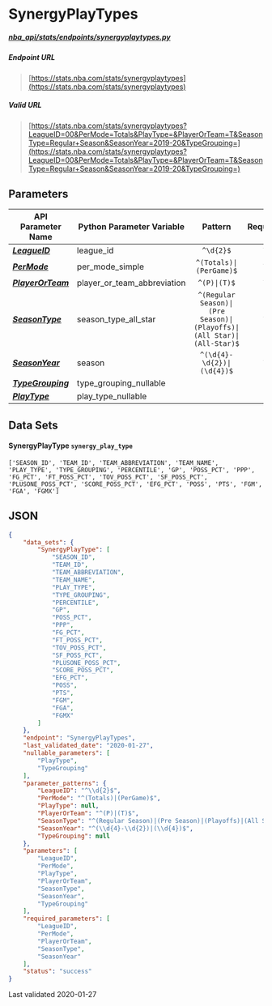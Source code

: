# SynergyPlayTypes
##### [nba_api/stats/endpoints/synergyplaytypes.py](https://github.com/swar/nba_api/blob/master/nba_api/stats/endpoints/synergyplaytypes.py)

##### Endpoint URL
>[https://stats.nba.com/stats/synergyplaytypes](https://stats.nba.com/stats/synergyplaytypes)

##### Valid URL
>[https://stats.nba.com/stats/synergyplaytypes?LeagueID=00&PerMode=Totals&PlayType=&PlayerOrTeam=T&SeasonType=Regular+Season&SeasonYear=2019-20&TypeGrouping=](https://stats.nba.com/stats/synergyplaytypes?LeagueID=00&PerMode=Totals&PlayType=&PlayerOrTeam=T&SeasonType=Regular+Season&SeasonYear=2019-20&TypeGrouping=)

## Parameters
API Parameter Name | Python Parameter Variable | Pattern | Required | Nullable
------------ | ------------ | :-----------: | :---: | :---:
[_**LeagueID**_](https://github.com/swar/nba_api/blob/master/docs/nba_api/stats/library/parameters.md#LeagueID) | league_id | `^\d{2}$` | `Y` |  | 
[_**PerMode**_](https://github.com/swar/nba_api/blob/master/docs/nba_api/stats/library/parameters.md#PerMode) | per_mode_simple | `^(Totals)\|(PerGame)$` | `Y` |  | 
[_**PlayerOrTeam**_](https://github.com/swar/nba_api/blob/master/docs/nba_api/stats/library/parameters.md#PlayerOrTeam) | player_or_team_abbreviation | `^(P)\|(T)$` | `Y` |  | 
[_**SeasonType**_](https://github.com/swar/nba_api/blob/master/docs/nba_api/stats/library/parameters.md#SeasonType) | season_type_all_star | `^(Regular Season)\|(Pre Season)\|(Playoffs)\|(All Star)\|(All-Star)$` | `Y` |  | 
[_**SeasonYear**_](https://github.com/swar/nba_api/blob/master/docs/nba_api/stats/library/parameters.md#SeasonYear) | season | `^(\d{4}-\d{2})\|(\d{4})$` | `Y` |  | 
[_**TypeGrouping**_](https://github.com/swar/nba_api/blob/master/docs/nba_api/stats/library/parameters.md#TypeGrouping) | type_grouping_nullable |  |  | `Y` | 
[_**PlayType**_](https://github.com/swar/nba_api/blob/master/docs/nba_api/stats/library/parameters.md#PlayType) | play_type_nullable |  |  | `Y` | 

## Data Sets
#### SynergyPlayType `synergy_play_type`
```text
['SEASON_ID', 'TEAM_ID', 'TEAM_ABBREVIATION', 'TEAM_NAME', 'PLAY_TYPE', 'TYPE_GROUPING', 'PERCENTILE', 'GP', 'POSS_PCT', 'PPP', 'FG_PCT', 'FT_POSS_PCT', 'TOV_POSS_PCT', 'SF_POSS_PCT', 'PLUSONE_POSS_PCT', 'SCORE_POSS_PCT', 'EFG_PCT', 'POSS', 'PTS', 'FGM', 'FGA', 'FGMX']
```


## JSON
```json
{
    "data_sets": {
        "SynergyPlayType": [
            "SEASON_ID",
            "TEAM_ID",
            "TEAM_ABBREVIATION",
            "TEAM_NAME",
            "PLAY_TYPE",
            "TYPE_GROUPING",
            "PERCENTILE",
            "GP",
            "POSS_PCT",
            "PPP",
            "FG_PCT",
            "FT_POSS_PCT",
            "TOV_POSS_PCT",
            "SF_POSS_PCT",
            "PLUSONE_POSS_PCT",
            "SCORE_POSS_PCT",
            "EFG_PCT",
            "POSS",
            "PTS",
            "FGM",
            "FGA",
            "FGMX"
        ]
    },
    "endpoint": "SynergyPlayTypes",
    "last_validated_date": "2020-01-27",
    "nullable_parameters": [
        "PlayType",
        "TypeGrouping"
    ],
    "parameter_patterns": {
        "LeagueID": "^\\d{2}$",
        "PerMode": "^(Totals)|(PerGame)$",
        "PlayType": null,
        "PlayerOrTeam": "^(P)|(T)$",
        "SeasonType": "^(Regular Season)|(Pre Season)|(Playoffs)|(All Star)|(All-Star)$",
        "SeasonYear": "^(\\d{4}-\\d{2})|(\\d{4})$",
        "TypeGrouping": null
    },
    "parameters": [
        "LeagueID",
        "PerMode",
        "PlayType",
        "PlayerOrTeam",
        "SeasonType",
        "SeasonYear",
        "TypeGrouping"
    ],
    "required_parameters": [
        "LeagueID",
        "PerMode",
        "PlayerOrTeam",
        "SeasonType",
        "SeasonYear"
    ],
    "status": "success"
}
```

Last validated 2020-01-27